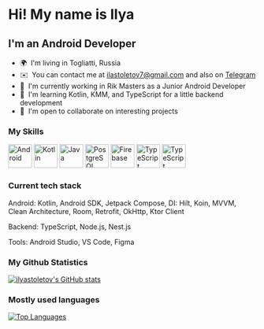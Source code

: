 Hi! My name is Ilya
====================================================================================================================================

I'm an Android Developer
----------------------------------------------

*   🌍  I'm living in Togliatti, Russia
*   ✉️  You can contact me at [ilastoletov7@gmail.com](mailto:ilastoletov7@gmail.com) and also on [Telegram](https://t.me/risely)
*   🚀  I'm currently working in Rik Masters as a Junior Android Developer
*   🧠  I'm learning Kotlin, KMM, and TypeScript for a little backend development
*   🤝  I'm open to collaborate on interesting projects

  ### My Skills
<p align="left">
<a href="https://android.com/" target="_blank" rel="noreferrer"><img src="https://www.svgrepo.com/show/303175/android-logo.svg" width="48" height="48" alt="Android" /></a>
<a href="https://kotlinlang.org/" target="_blank" rel="noreferrer"><img src="https://raw.githubusercontent.com/danielcranney/readme-generator/main/public/icons/skills/kotlin-colored.svg" width="48" height="48" alt="Kotlin" /></a>
<a href="https://www.oracle.com/java/" target="_blank" rel="noreferrer"><img src="https://raw.githubusercontent.com/danielcranney/readme-generator/main/public/icons/skills/java-colored.svg" width="48" height="48" alt="Java" /></a>
<a href="https://www.postgresql.org/" target="_blank" rel="noreferrer"><img src="https://raw.githubusercontent.com/danielcranney/readme-generator/main/public/icons/skills/postgresql-colored.svg" width="48" height="48" alt="PostgreSQL" /></a>
<a href="https://firebase.google.com/" target="_blank" rel="noreferrer"><img src="https://raw.githubusercontent.com/danielcranney/readme-generator/main/public/icons/skills/firebase-colored.svg" width="48" height="48" alt="Firebase" /></a>
<a href="https://typescriptlang.org/" target="_blank" rel="noreferrer"><img src="https://www.svgrepo.com/show/303600/typescript-logo.svg" width="48" height="48" alt="TypeScript" /></a>
<a href="https://typescriptlang.org/" target="_blank" rel="noreferrer"><img src="https://www.svgrepo.com/show/452075/node-js.svg" width="48" height="48" alt="TypeScript" /></a>
</p>

### Current tech stack
<p>Android: Kotlin, Android SDK, Jetpack Compose, DI: Hilt, Koin, MVVM, Clean Architecture, Room, Retrofit, OkHttp, Ktor Client</p>
<p>Backend: TypeScript, Node.js, Nest.js</p>
<p>Tools: Android Studio, VS Code, Figma</p>



### My Github Statistics
<a href="http://www.github.com/ilyastoletov"><img src="https://github-readme-stats.vercel.app/api?username=ilyastoletov&show_icons=true&hide=issues,contribs&count_private=true&title_color=0891b2&text_color=ffffff&icon_color=0891b2&bg_color=1c1917&hide_border=true&show_icons=true" alt="ilyastoletov's GitHub stats" /></a> <br>

### Mostly used languages
<a href="https://github.com/ilhomsoliev" align="left"><img src="https://github-readme-stats.vercel.app/api/top-langs/?username=ilyastoletov&langs_count=10&title_color=0891b2&text_color=ffffff&icon_color=0891b2&bg_color=1c1917&hide_border=true&locale=en&custom_title=Top%20%Languages" alt="Top Languages" /></a>
